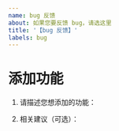 ```yaml
---
name: bug 反馈
about: 如果您要反馈 bug，请选这里
title: '【bug 反馈】'
labels: bug
---
```


# 添加功能

1. 请描述您想添加的功能：

<!-- type here -->

2. 相关建议（可选）：

<!-- type here -->
